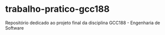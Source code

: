 # trabalho-pratico-gcc188
Repositório dedicado ao projeto final da disciplina GCC188 - Engenharia de Software
